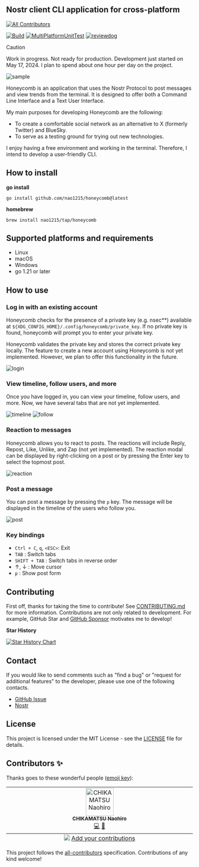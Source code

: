 ## Nostr client CLI application for cross-platform
<!-- ALL-CONTRIBUTORS-BADGE:START - Do not remove or modify this section -->
[![All Contributors](https://img.shields.io/badge/all_contributors-1-orange.svg?style=flat-square)](#contributors-)
<!-- ALL-CONTRIBUTORS-BADGE:END -->
[![Build](https://github.com/nao1215/honeycomb/actions/workflows/build.yml/badge.svg)](https://github.com/nao1215/honeycomb/actions/workflows/build.yml)
[![MultiPlatformUnitTest](https://github.com/nao1215/honeycomb/actions/workflows/unit_test.yml/badge.svg)](https://github.com/nao1215/honeycomb/actions/workflows/unit_test.yml)
[![reviewdog](https://github.com/nao1215/honeycomb/actions/workflows/reviewdog.yml/badge.svg)](https://github.com/nao1215/honeycomb/actions/workflows/reviewdog.yml)

> [!CAUTION]
> Work in progress. Not ready for production.
> Development just started on May 17, 2024. I plan to spend about one hour per day on the project.

![sample](doc/img/new_sample.gif)

Honeycomb is an application that uses the Nostr Protocol to post messages and view trends from the terminal. It is designed to offer both a Command Line Interface and a Text User Interface.

My main purposes for developing Honeycomb are the following:

- To create a comfortable social network as an alternative to X (formerly Twitter) and BlueSky.
- To serve as a testing ground for trying out new technologies.

I enjoy having a free environment and working in the terminal. Therefore, I intend to develop a user-friendly CLI.

## How to install
**go install**
```shell
go install github.com/nao1215/honeycomb@latest
```

**homebrew**
```shell
brew install nao1215/tap/honeycomb
```

## Supported platforms and requirements
- Linux
- macOS
- Windows
- go 1.21 or later

## How to use

### Log in with an existing account
Honeycomb checks for the presence of a private key (e.g. nsec**) available at `${XDG_CONFIG_HOME}/.config/honeycomb/private_key`. If no private key is found, honeycomb will prompt you to enter your private key.   

Honeycomb validates the private key and stores the correct private key locally. 
The feature to create a new account using Honeycomb is not yet implemented. However, we plan to offer this functionality in the future.


![login](./doc/img/nseckey-input.png)

### View timeline, follow users, and more
Once you have logged in, you can view your timeline, follow users, and more. Now, we have several tabs that are not yet implemented.

![timeline](./doc/img/timeline.png)
![follow](./doc/img/follow.png)

### Reaction to messages
Honeycomb allows you to react to posts. The reactions will include Reply, Repost, Like, Unlike, and Zap (not yet implemented). The reaction modal can be displayed by right-clicking on a post or by pressing the Enter key to select the topmost post.

![reaction](./doc/img/reaction.png)

### Post a message
You can post a message by pressing the `p` key. The message will be displayed in the timeline of the users who follow you.

![post](./doc/img/post.png)


### Key bindings
- `Ctrl + C`, `q`, `<ESC>`: Exit
- `TAB` : Switch tabs
- `SHIFT + TAB` : Switch tabs in reverse order
- ↑, ↓ : Move cursor
- `p` : Show post form

## Contributing
First off, thanks for taking the time to contribute! See [CONTRIBUTING.md](./CONTRIBUTING.md) for more information.  Contributions are not only related to development. For example, GitHub Star and [GitHub Sponsor](https://github.com/sponsors/nao1215) motivates me to develop!

**Star History**

[![Star History Chart](https://api.star-history.com/svg?repos=nao1215/honeycomb&type=Date)](https://star-history.com/#nao1215/honeycomb&Date)

## Contact
If you would like to send comments such as "find a bug" or "request for additional features" to the developer, please use one of the following contacts.

- [GitHub Issue](https://github.com/nao1215/honeycomb/issues)
- [Nostr](https://nostter.app/npub1xe406xww9s4vla878wd4h6605wqaka9wdammxvpd5he9nysf2z7q0f7804)

## License
This project is licensed under the MIT License - see the [LICENSE](./LICENSE) file for details.


## Contributors ✨

Thanks goes to these wonderful people ([emoji key](https://allcontributors.org/docs/en/emoji-key)):

<!-- ALL-CONTRIBUTORS-LIST:START - Do not remove or modify this section -->
<!-- prettier-ignore-start -->
<!-- markdownlint-disable -->
<table>
  <tbody>
    <tr>
      <td align="center" valign="top" width="14.28%"><a href="https://debimate.jp/"><img src="https://avatars.githubusercontent.com/u/22737008?v=4?s=75" width="75px;" alt="CHIKAMATSU Naohiro"/><br /><sub><b>CHIKAMATSU Naohiro</b></sub></a><br /><a href="https://github.com/nao1215/honeycomb/commits?author=nao1215" title="Code">💻</a> <a href="https://github.com/nao1215/honeycomb/commits?author=nao1215" title="Documentation">📖</a></td>
    </tr>
  </tbody>
  <tfoot>
    <tr>
      <td align="center" size="13px" colspan="7">
        <img src="https://raw.githubusercontent.com/all-contributors/all-contributors-cli/1b8533af435da9854653492b1327a23a4dbd0a10/assets/logo-small.svg">
          <a href="https://all-contributors.js.org/docs/en/bot/usage">Add your contributions</a>
        </img>
      </td>
    </tr>
  </tfoot>
</table>

<!-- markdownlint-restore -->
<!-- prettier-ignore-end -->

<!-- ALL-CONTRIBUTORS-LIST:END -->

This project follows the [all-contributors](https://github.com/all-contributors/all-contributors) specification. Contributions of any kind welcome!
